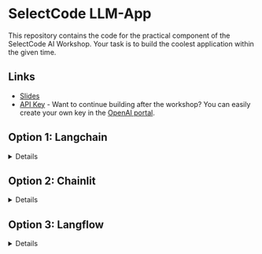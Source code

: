 # SelectCode LLM-App

This repository contains the code for the practical component of the SelectCode AI Workshop.
Your task is to build the coolest application within the given time.

## Links
- [Slides](https://www.canva.com/design/DAFrFSYhC6c/_w-0KrluvJb7tIdJ04OrSw/view?utm_content=DAFrFSYhC6c&utm_campaign=designshare&utm_medium=link&utm_source=publishsharelink)
- [API Key]() - Want to continue building after the workshop? You can easily create your own key in the [OpenAI portal](platform.openai.com/).


## Option 1: Langchain
<details>
  <summary>Details</summary>
If you just want to work directly with [Langchain](https://github.com/langchain-ai/langchain), simply install it using


```bash
# Create a virtual environment
python3 -m venv env

# Activate the virtual environment
# For Windows
env\Scripts\activate
# For Unix or MacOS
source env/bin/activate

# Install langchain
pip install langchain
```
</details>

## Option 2: Chainlit
<details>
  <summary>Details</summary>

If you want to work with a pre-provided framework for a chat app, this repository contains some code to help you get started. Either use the provided [Colab](https://colab.research.google.com/drive/1lTHXzEa7o7hPqyUXvYVkyADaV1AR4zg8?usp=sharing) (note that this will mean that your progress will not be saved unless you export the files manually) or install it locally:


```bash
# Clone the repo
git clone https://github.com/SelectCode/llm-example.git
```

Next, input the OpenAI API Key in the `.env` file (just copy and paste it)

```bash
# Navigate into the repo
cd ./llm-example

# Create a virtual environment
python3 -m venv env

# Activate the virtual environment
# For Windows
env\Scripts\activate

# For Unix or MacOS
source env/bin/activate

# Install the dependencies from the `requirements.txt` file
pip install -r requirements.txt

# Launch chainlit
chainlit run app.py -w
```

### Get started!
Now you can get started by integrating different langchain components into your application - have a look at `app.py`!
In `utils.py` we have provided some useful methods.

Looking for inspiration? Check out the [Chainlit documentation](https://docs.chainlit.io/integrations/langchain) or the [LangChain overview of popular chains](https://python.langchain.com/docs/modules/chains/popular/).
Also useful: the [Chainlit Cookbook](https://github.com/Chainlit/cookbook/).
You can find exciting examples with open APIs in the [Overview of Langchain API Chains](https://python.langchain.com/docs/modules/chains/popular/api), for example.
</details>


## Option 3: Langflow
<details>
  <summary>Details</summary>
If you prefer to work with a no-code tool instead, you could use [Langflow](https://github.com/logspace-ai/langflow).
You can either use the provided Colab (note that this will mean that your progress will not be saved unless you export the files manually) or install the tool locally by

```bash
# Create a virtual environment
python3 -m venv env

# Activate the virtual environment
# For Windows
env\Scripts\activate
# For Unix or MacOS
source env/bin/activate

# Install langflow
pip install langflow

# Launch langflow
langflow
```
</details>